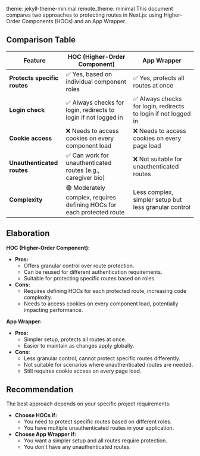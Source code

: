 theme: jekyll-theme-minimal
remote_theme: minimal
This document compares two approaches to protecting routes in Next.js: using Higher-Order Components (HOCs) and an App Wrapper.

## Comparison Table

| Feature                 | HOC (Higher-Order Component) | App Wrapper                 |
|-------------------------|-------------------------------|------------------------------|
| **Protects specific routes** | ✅ Yes, based on individual component roles | ✅ Yes, protects all routes at once |
| **Login check**           | ✅ Always checks for login, redirects to login if not logged in | ✅ Always checks for login, redirects to login if not logged in |
| **Cookie access**         | ❌ Needs to access cookies on every component load | ❌ Needs to access cookies on every page load |
| **Unauthenticated routes** | ✅ Can work for unauthenticated routes (e.g., caregiver bio) | ❌ Not suitable for unauthenticated routes |
| **Complexity**           | 🟢 Moderately complex, requires defining HOCs for each protected route |  Less complex, simpler setup but less granular control |

## Elaboration

**HOC (Higher-Order Component):**

* **Pros:**
    * Offers granular control over route protection.
    * Can be reused for different authentication requirements.
    * Suitable for protecting specific routes based on roles.
* **Cons:**
    * Requires defining HOCs for each protected route, increasing code complexity.
    * Needs to access cookies on every component load, potentially impacting performance.

**App Wrapper:**

* **Pros:**
    * Simpler setup, protects all routes at once.
    * Easier to maintain as changes apply globally.
* **Cons:**
    * Less granular control, cannot protect specific routes differently.
    * Not suitable for scenarios where unauthenticated routes are needed.
    * Still requires cookie access on every page load.

## Recommendation

The best approach depends on your specific project requirements:

* **Choose HOCs if:**
    * You need to protect specific routes based on different roles.
    * You have multiple unauthenticated routes in your application.
* **Choose App Wrapper if:**
    * You want a simpler setup and all routes require protection.
    * You don't have any unauthenticated routes.
